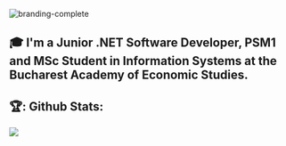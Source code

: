 ![branding-complete](https://user-images.githubusercontent.com/22495045/137598935-0c0d8d5b-dfee-411a-be3f-5c77af5c057f.jpg)



## 🎓 I'm a Junior .NET Software Developer, PSM1 and MSc Student in Information Systems at the Bucharest Academy of Economic Studies.

## 🏆: Github Stats:

<a href="https://github-readme-stats.vercel.app/api?username=CatalinCaldararu&theme=github_dark">
  <img  align="left" src="https://github-readme-stats.vercel.app/api?username=CatalinCaldararu&count_private=true&show_icons=true&theme=github_dark" />
</a>
</div>

